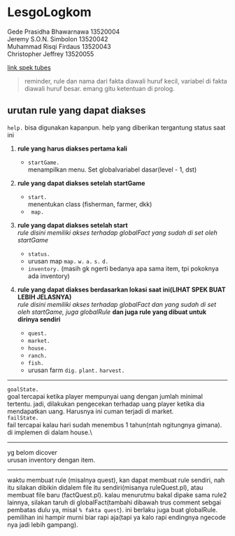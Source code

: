 # LesgoLogkom

Gede Prasidha Bhawarnawa 13520004\
Jeremy S.O.N. Simbolon 13520042\
Muhammad Risqi Firdaus 13520043\
Christopher Jeffrey 13520055

[link spek tubes](https://docs.google.com/document/d/15iaOJ1DnSfNMVwf6HU0i5PdTpW8opQNcFwil6gcQzq4/edit)

> reminder, rule dan nama dari fakta diawali huruf kecil, variabel di fakta diawali huruf besar. emang gitu ketentuan di prolog.

## urutan rule yang dapat diakses

`help.` bisa digunakan kapanpun. help yang diberikan tergantung status saat ini

1. **rule yang harus diakses pertama kali**

   - `startGame.`\
     menampilkan menu. Set globalvariabel dasar(level - 1, dst)

2. **rule yang dapat diakses setelah startGame**

   - `start.`\
     menentukan class (fisherman, farmer, dkk)
   - ` map.`

3. **rule yang dapat diakses setelah start**\
    _rule disini memiliki akses terhadap globalFact yang sudah di set oleh startGame_

   - `status.`
   - urusan map
     `map.`
     `w.`
     `a.`
     `s.`
     `d.`
   - `inventory.`
     (masih gk ngerti bedanya apa sama item, tpi pokoknya ada inventory)

4. **rule yang dapat diakses berdasarkan lokasi saat ini(LIHAT SPEK BUAT LEBIH JELASNYA)**\
   _rule disini memiliki akses terhadap globalFact dan yang sudah di set oleh startGame, juga globalRule_ **dan juga rule yang dibuat untuk dirinya sendiri**
   - `quest.`
   - `market.`
   - `house.`
   - `ranch.`
   - `fish.`
   - urusan farm
     `dig.`
     `plant.`
     `harvest.`

---

`goalState.`\
goal tercapai ketika player mempunyai uang dengan jumlah minimal tertentu. jadi,
dilakukan pengecekan terhadap uang player ketika dia mendapatkan uang. Harusnya ini cuman terjadi di market.\
`failState.`\
fail tercapai kalau hari sudah menembus 1 tahun(ntah ngitungnya gimana). di implemen di dalam house.\

---

yg belom dicover\
urusan inventory dengan item.

---

waktu membuat rule (misalnya quest), kan dapat membuat rule sendiri, nah itu silakan dibikin didalem file itu sendiri(misanya ruleQuest.pl), atau membuat file baru (factQuest.pl). kalau menurutmu bakal dipake sama rule2 lainnya, silakan taruh di globalFact(tambahi dibawah trus comment sebgai pembatas dulu ya, misal `% fakta quest`). ini berlaku juga buat globalRule.\
pemilihan ini hampir murni biar rapi aja(tapi ya kalo rapi endingnya ngecode nya jadi lebih gampang).
